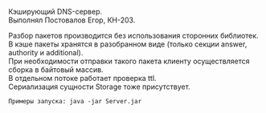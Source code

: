 Кэширующий DNS-сервер.  
Выполнял Постовалов Егор, КН-203.   

Разбор пакетов производится без использования сторонних библиотек.  
В кэше пакеты хранятся в разобранном виде (только секции answer, authority и additional).   
При необходимости отправки такого пакета клиенту осуществляется сборка в байтовый массив.   
В отдельном потоке работает проверка ttl.   
Сериализация сущности Storage тоже присутствует.    

    Примеры запуска: java -jar Server.jar
